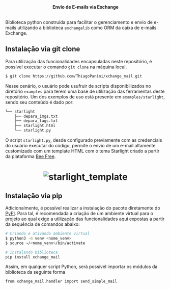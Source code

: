 <div align="center">
  <strong>Envio de E-mails via Exchange</strong>
</div>
<br/>

Biblioteca python construída para facilitar o gerenciamento e envio de e-mails utilizando a biblioteca `exchangelib` como ORM da caixa de e-mails Exchange.

## Instalação via git clone

Para utilização das funcionalidades encapsuladas neste repositório, é possível executar o comando `git clone` na máquina local.

```bash
$ git clone https://github.com/ThiagoPanini/xchange_mail.git 
```

Nesse cenário, o usuário pode usufruir de scripts disponibilizados no diretório `examples` para terem uma base de utilização das ferramentas deste repositório. Um dos exemplos de uso está presente em `examples/starlight`, sendo seu conteúdo é dado por:

```bash
└── starlight
    ├── depara_imgs.txt
    ├── depara_tags.txt
    ├── starlight.html
    └── starlight.py
```

O script `starlight.py`, desde configurado previamente com as credenciais do usuário executar do código, permite o envio de um e-mail altamente customizado com um template HTML com o tema Starlight criado a partir da plataforma <a href="https://beefree.io/">Bee Free</a>.

<h1 align="center">
  <img src="https://i.imgur.com/SeNZiJ6.png" alt="starlight_template">
</h1>

## Instalação via pip

Adicionalmente, é possível realizar a instalação do pacote diretamente do <a href="https://pypi.org/project/xchange-mail/0.0.1/">PyPI</a>. Para tal, é recomendada a criação de um ambiente virtual para o projeto ao qual exige a utilização das funcionalidades aqui expostas a partir da sequência de comandos abaixo:

```bash
# Criando e ativando ambiente virtual
$ python3 -m venv <nome_venv>
$ source ~/<nome_venv>/bin/activate

# Instalando biblioteca
pip install xchange_mail
```

Assim, em qualquer script Python, será possível importar os módulos da biblioteca da seguinte forma

```bash
from xchange_mail.handler import send_simple_mail
```

